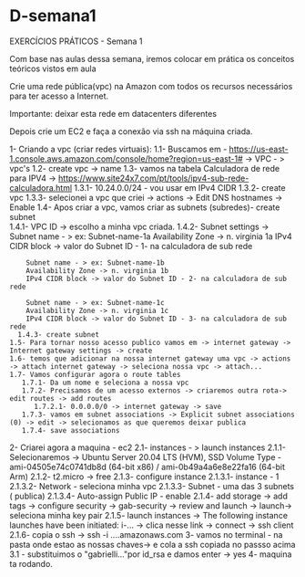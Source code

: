 # D-semana1
EXERCÍCIOS PRÁTICOS - Semana 1

Com base nas aulas dessa semana, iremos colocar em prática os conceitos teóricos vistos em aula

Crie uma rede pública(vpc) na Amazon com todos os recursos necessários para ter acesso a Internet.

Importante: deixar esta rede em datacenters diferentes

Depois crie um EC2 e faça a conexão via ssh na máquina criada.

1- Criando a vpc (criar redes virtuais):
  1.1- Buscamos em - https://us-east-1.console.aws.amazon.com/console/home?region=us-east-1# -> VPC - > vpc's
   1.2- create vpc -> name 
   1.3- vamos na tabela Calculadora de rede para IPV4 -> https://www.site24x7.com/pt/tools/ipv4-sub-rede-calculadora.html
     1.3.1- 10.24.0.0/24 - vou usar em IPv4 CIDR
     1.3.2- create vpc
     1.3.3- selecionei a vpc que criei -> actions -> Edit DNS hostnames -> Enable
   1.4- Apos criar a vpc, vamos criar as subnets (subredes)- create subnet  
     1.4.1- VPC ID -> escolho a minha vpc criada.
     1.4.2- Subnet settings -> 
        Subnet name - > ex: Subnet-name-1a
        Availability Zone -> n. virginia 1a
        IPv4 CIDR block -> valor do Subnet ID - 1- na calculadora de sub rede
        
        Subnet name - > ex: Subnet-name-1b
        Availability Zone -> n. virginia 1b
        IPv4 CIDR block -> valor do Subnet ID - 2- na calculadora de sub rede
        
        Subnet name - > ex: Subnet-name-1c
        Availability Zone -> n. virginia 1c
        IPv4 CIDR block -> valor do Subnet ID - 3- na calculadora de sub rede
      1.4.3- create subnet
    1.5- Para tornar nosso acesso publico vamos em -> internet gateway -> Internet gateway settings -> create
    1.6- temos que adicionar na nossa internet gateway uma vpc -> actions -> attach internet gateway -> seleciona nossa vpc -> attach...
    1.7- Vamos configurar agora o route tables
       1.7.1- Da um nome e seleciona a nossa vpc
       1.7.2- Precisamos de um acesso externos -> criaremos outra rota-> edit routes -> add routes
          1.7.2.1- 0.0.0.0/0 -> internet gateway -> save 
       1.7.3- vamos em subnet associations -> Explicit subnet associations (0) -> edit -> selecionamos as que queremos deixar publica
       1.7.4- save associations 
       
 2- Criarei agora a maquina - ec2
    2.1- instances - > launch instances 
       2.1.1- Selecionaremos -> Ubuntu Server 20.04 LTS (HVM), SSD Volume Type - ami-04505e74c0741db8d (64-bit x86) / ami-0b49a4a6e8e22fa16 (64-bit Arm)
       2.1.2- t2.micro -> free
       2.1.3- configure instance 
          2.1.3.1-  instance - 1
          2.1.3.2-  Network - seleciona minha vpc
          2.1.3.3-  Subnet - uma das 3 subnets ( publica)
          2.1.3.4-  Auto-assign Public IP - enable
       2.1.4- add storage -> add tags -> configure security -> gab-security -> review and launch -> launch-> seleciona minha key pair 
       2.1.5- launch instances -> The following instance launches have been initiated: i-... -> clica nesse link -> connect -> ssh client
       2.1.6- copia o ssh -> ssh -i ....amazonaws.com
  3- vamos no terminal - na pasta onde estao as nossas chaves-> e cola a ssh copiada no passso acima
      3.1 - substituimos o "gabrielli..."por id_rsa e damos enter -> yes
  4- maquina ta rodando.